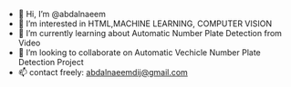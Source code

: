 - 👋 Hi, I’m @abdalnaeem
- 👀 I’m interested in HTML,MACHINE LEARNING, COMPUTER VISION
- 🌱 I’m currently learning about Automatic Number Plate Detection from Video
- 💞️ I’m looking to collaborate on Automatic Vechicle Number Plate Detection Project
- 📫 contact freely: abdalnaeemdij@gmail.com

<!---
abdalnaeem/abdalnaeem is a ✨ special ✨ repository because its `README.md` (this file) appears on your GitHub profile.
You can click the Preview link to take a look at your changes.
--->
